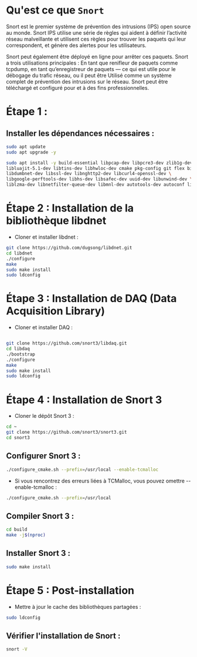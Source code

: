 # Qu'est ce que `Snort`

Snort est le premier système de prévention des intrusions (IPS) open source au monde. Snort IPS utilise une série de règles qui aident à définir l’activité réseau malveillante et utilisent ces règles pour trouver les paquets qui leur correspondent, et génère des alertes pour les utilisateurs.

Snort peut également être déployé en ligne pour arrêter ces paquets. Snort a trois utilisations principales : En tant que renifleur de paquets comme tcpdump, en tant qu’enregistreur de paquets — ce qui est utile pour le débogage du trafic réseau, ou il peut être Utilisé comme un système complet de prévention des intrusions sur le réseau. Snort peut être téléchargé et configuré pour et à des fins professionnelles.



# Étape 1 :
## Installer les dépendances nécessaires :

```bash
sudo apt update
sudo apt upgrade -y
```

```bash
sudo apt install -y build-essential libpcap-dev libpcre3-dev zlib1g-dev \
libluajit-5.1-dev libtins-dev libhwloc-dev cmake pkg-config git flex bison \
libdumbnet-dev libssl-dev libnghttp2-dev libcurl4-openssl-dev \
libgoogle-perftools-dev libhs-dev libsafec-dev uuid-dev libunwind-dev \
liblzma-dev libnetfilter-queue-dev libmnl-dev autotools-dev autoconf libtool
```

# Étape 2 : Installation de la bibliothèque libdnet

* Cloner et installer libdnet :

```bash
git clone https://github.com/dugsong/libdnet.git
cd libdnet
./configure
make
sudo make install
sudo ldconfig
```

# Étape 3 : Installation de DAQ (Data Acquisition Library)
* Cloner et installer DAQ :
```bash

git clone https://github.com/snort3/libdaq.git
cd libdaq
./bootstrap
./configure
make
sudo make install
sudo ldconfig
```

# Étape 4 : Installation de Snort 3
* Cloner le dépôt Snort 3 :

```bash
cd ~
git clone https://github.com/snort3/snort3.git
cd snort3
```

## Configurer Snort 3 :

```bash
./configure_cmake.sh --prefix=/usr/local --enable-tcmalloc
```
* Si vous rencontrez des erreurs liées à TCMalloc, vous pouvez omettre --enable-tcmalloc : 

```bash
./configure_cmake.sh --prefix=/usr/local
```

## Compiler Snort 3 :

```bash
cd build
make -j$(nproc)
```
## Installer Snort 3 :

```bash
sudo make install
```

# Étape 5 : Post-installation
* Mettre à jour le cache des bibliothèques partagées :

```bash
sudo ldconfig
```

## Vérifier l'installation de Snort :

```bash
snort -V
```